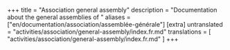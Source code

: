 +++
title = "Association general assembly"
description = "Documentation about the general assemblies of "
aliases = ["en/documentation/association/assemblée-générale"]
[extra]
untranslated = "activities/association/general-assembly/index.fr.md"
translations = [
    "activities/association/general-assembly/index.fr.md"
]
+++
